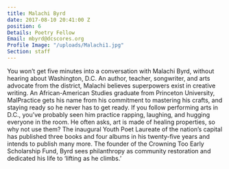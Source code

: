```yaml
---
title: Malachi Byrd
date: 2017-08-10 20:41:00 Z
position: 6
Details: Poetry Fellow
Email: mbyrd@dcscores.org
Profile Image: "/uploads/Malachi1.jpg"
Section: staff
---
```


You won’t get five minutes into a conversation with Malachi Byrd, without hearing about Washington, D.C. An author, teacher, songwriter, and arts advocate from the district, Malachi believes superpowers exist in creative writing. An African-American Studies graduate from Princeton University, MalPractice gets his name from his commitment to mastering his crafts, and staying ready so he never has to get ready. If you follow performing arts in D.C., you’ve probably seen him practice rapping, laughing, and hugging everyone in the room. He often asks, art is made of healing properties, so why not use them? The inaugural Youth Poet Laureate of the nation’s capital has published three books and four albums in his twenty-five years and intends to publish many more. The founder of the Crowning Too Early Scholarship Fund, Byrd sees philanthropy as community restoration and dedicated his life to ‘lifting as he climbs.’